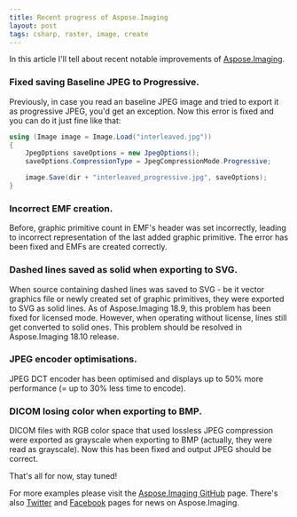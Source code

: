 ```yaml
---
title: Recent progress of Aspose.Imaging
layout: post
tags: csharp, raster, image, create
---
```


In this article I'll tell about recent notable improvements of <a href="https://products.aspose.com/imaging/">Aspose.Imaging</a>.

### Fixed saving Baseline JPEG to Progressive.
Previously, in case you read an baseline JPEG image and tried to export it as progressive JPEG, you'd get an exception. Now this error is fixed and you can do it just fine like that:
```csharp
using (Image image = Image.Load("interleaved.jpg"))
{
	JpegOptions saveOptions = new JpegOptions();
	saveOptions.CompressionType = JpegCompressionMode.Progressive;

	image.Save(dir + "interleaved_progressive.jpg", saveOptions);
}
```

### Incorrect EMF creation.
Before, graphic primitive count in EMF's header was set incorrectly, leading to incorrect representation of the last added graphic primitive. The error has been fixed and EMFs are created correctly.

### Dashed lines saved as solid when exporting to SVG.
When source containing dashed lines was saved to SVG - be it vector graphics file or newly created set of graphic primitives, they were exported to SVG as solid lines. As of Aspose.Imaging 18.9, this problem has been fixed for licensed mode. However, when operating without license, lines still get converted to solid ones. This problem should be resolved in Aspose.Imaging 18.10 release.

### JPEG encoder optimisations.
JPEG DCT encoder has been optimised and displays up to 50% more performance (= up to 30% less time to encode).

### DICOM losing color when exporting to BMP.
DICOM files with RGB color space that used lossless JPEG compression were exported as grayscale when exporting to BMP (actually, they were read as grayscale). Now this has been fixed and output JPEG should be correct.

That's all for now, stay tuned!

For more examples please visit the <a href="https://github.com/aspose-imaging">Aspose.Imaging GitHub</a> page. There's also <a href="https://twitter.com/Asposeimaging">Twitter</a> and <a href="https://www.facebook.com/AsposeImaging-1702883649750052/">Facebook</a> pages for news on Aspose.Imaging.
